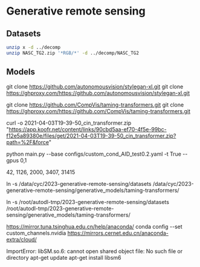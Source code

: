 # Generative remote sensing

## Datasets

```bash
unzip x -d ../decomp
unzip NASC_TG2.zip '*RGB/*' -d ../decomp/NASC_TG2
```

## Models

git clone https://github.com/autonomousvision/stylegan-xl.git
git clone https://ghproxy.com/https://github.com/autonomousvision/stylegan-xl.git

git clone https://github.com/CompVis/taming-transformers.git
git clone https://ghproxy.com/https://github.com/CompVis/taming-transformers.git

curl -o 2021-04-03T19-39-50_cin_transformer.zip "https://app.koofr.net/content/links/90cbd5aa-ef70-4f5e-99bc-f12e5a89380e/files/get/2021-04-03T19-39-50_cin_transformer.zip?path=%2F&force"




python main.py --base configs/custom_cond_AID_test0.2.yaml -t True --gpus 0,1


42, 1126, 2000, 3407, 31415


ln -s /data/cyc/2023-generative-remote-sensing/datasets /data/cyc/2023-generative-remote-sensing/generative_models/taming-transformers/


ln -s /root/autodl-tmp/2023-generative-remote-sensing/datasets /root/autodl-tmp/2023-generative-remote-sensing/generative_models/taming-transformers/



https://mirror.tuna.tsinghua.edu.cn/help/anaconda/
conda config --set custom_channels.nvidia https://mirrors.cernet.edu.cn/anaconda-extra/cloud/

ImportError: libSM.so.6: cannot open shared object file: No such file or directory
apt-get update
apt-get install libsm6